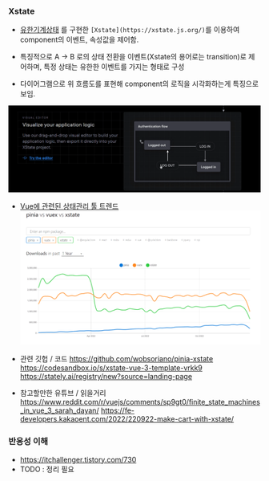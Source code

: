 
### Xstate

- [유한기계상태](https://en.wikipedia.org/wiki/Finite-state_machine) 를 구현한 `[Xstate](https://xstate.js.org/)`를 이용하여
  component의 이벤트, 속성값을 제어함.

- 특징적으로 A -> B 로의 상태 전환을 이벤트(Xstate의 용어로는 transition)로 제어하며, 특정 상태는 유한한 이벤트를 가지는 형태로 구성
- 다이어그램으로 위 흐름도를 표현해 component의 로직을 시각화하는게 특징으로 보임.

![](assets/2023-01-02-14-09-59.png)

- [Vue에 관련된 상태관리 툴 트렌드](https://npmtrends.com/pinia-vs-vuex-vs-xstate)
![](assets/2023-01-02-14-11-51.png)

- 관련 깃헙 / 코드
  https://github.com/wobsoriano/pinia-xstate
	https://codesandbox.io/s/xstate-vue-3-template-vrkk9
  https://stately.ai/registry/new?source=landing-page

- 참고할만한 유튜브 / 읽을거리
	https://www.reddit.com/r/vuejs/comments/sp9gt0/finite_state_machines_in_vue_3_sarah_dayan/
	https://fe-developers.kakaoent.com/2022/220922-make-cart-with-xstate/


### 반응성 이해

- https://itchallenger.tistory.com/730
- TODO : 정리 필요
